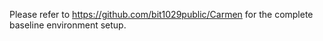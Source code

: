 Please refer to https://github.com/bit1029public/Carmen for the complete baseline environment setup.